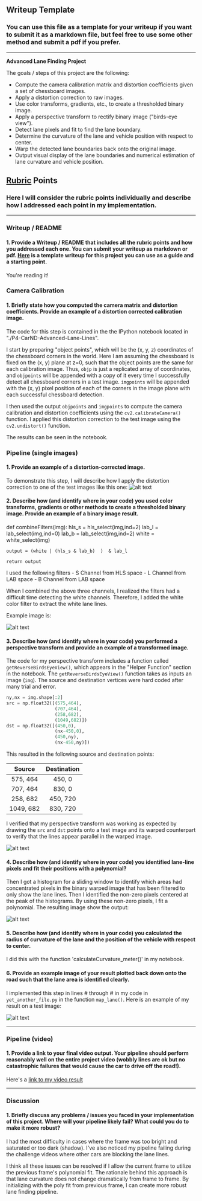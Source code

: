 ## Writeup Template

### You can use this file as a template for your writeup if you want to submit it as a markdown file, but feel free to use some other method and submit a pdf if you prefer.

---

**Advanced Lane Finding Project**

The goals / steps of this project are the following:

* Compute the camera calibration matrix and distortion coefficients given a set of chessboard images.
* Apply a distortion correction to raw images.
* Use color transforms, gradients, etc., to create a thresholded binary image.
* Apply a perspective transform to rectify binary image ("birds-eye view").
* Detect lane pixels and fit to find the lane boundary.
* Determine the curvature of the lane and vehicle position with respect to center.
* Warp the detected lane boundaries back onto the original image.
* Output visual display of the lane boundaries and numerical estimation of lane curvature and vehicle position.

[//]: # (Image References)

[image1]: ./examples/undistort_output.png "Undistorted"
[image2]: ./test_images/test1.jpg "Road Transformed"
[image3]: ./writeup_img/filters_trial.png "Binary Example"
[image4]: ./writeup_img/warped_binary.png "Warp Example"
[image5]: ./writeup_img/color_fit_lines.png "Fit Visual"
[image6]: ./writeup_img/example_output.png "Output"
[video1]: ./project_video_output.mp4 "Video"

## [Rubric](https://review.udacity.com/#!/rubrics/571/view) Points

### Here I will consider the rubric points individually and describe how I addressed each point in my implementation.  

---

### Writeup / README

#### 1. Provide a Writeup / README that includes all the rubric points and how you addressed each one.  You can submit your writeup as markdown or pdf.  [Here](https://github.com/udacity/CarND-Advanced-Lane-Lines/blob/master/writeup_template.md) is a template writeup for this project you can use as a guide and a starting point.  

You're reading it!

### Camera Calibration

#### 1. Briefly state how you computed the camera matrix and distortion coefficients. Provide an example of a distortion corrected calibration image.

The code for this step is contained in the the IPython notebook located in "./P4-CarND-Advanced-Lane-Lines".

I start by preparing "object points", which will be the (x, y, z) coordinates of the chessboard corners in the world. Here I am assuming the chessboard is fixed on the (x, y) plane at z=0, such that the object points are the same for each calibration image.  Thus, `objp` is just a replicated array of coordinates, and `objpoints` will be appended with a copy of it every time I successfully detect all chessboard corners in a test image.  `imgpoints` will be appended with the (x, y) pixel position of each of the corners in the image plane with each successful chessboard detection.  

I then used the output `objpoints` and `imgpoints` to compute the camera calibration and distortion coefficients using the `cv2.calibrateCamera()` function.  I applied this distortion correction to the test image using the `cv2.undistort()` function.

The results can be seen in the notebook.

### Pipeline (single images)

#### 1. Provide an example of a distortion-corrected image.

To demonstrate this step, I will describe how I apply the distortion correction to one of the test images like this one:
![alt text][image2]

#### 2. Describe how (and identify where in your code) you used color transforms, gradients or other methods to create a thresholded binary image.  Provide an example of a binary image result.

def combineFilters(img):
    hls_s = hls_select(img,ind=2)
    lab_l = lab_select(img,ind=0)
    lab_b = lab_select(img,ind=2)
    white = white_select(img)
    
    output = (white | (hls_s & lab_b)  )  & lab_l

    return output

I used the following filters
    - S Channel from HLS space
    - L Channel from LAB space
    - B Channel from LAB space
    
When I combined the above three channels, I realized the filters had a difficult time detecting the white channels. Therefore, I added the white color filter to extract the white lane lines. 

Example image is:

![alt text][image3]

#### 3. Describe how (and identify where in your code) you performed a perspective transform and provide an example of a transformed image.

The code for my perspective transform includes a function called `getReverseBirdsEyeView()`, which appears in the "Helper Function" section in the notebook.  The `getReverseBirdsEyeView()` function takes as inputs an image (`img`). The source and destination vertices were hard coded after many trial and error.

```python
ny,nx = img.shape[:2]
src = np.float32([(575,464),
                  (707,464), 
                  (258,682), 
                  (1049,682)])
dst = np.float32([(450,0),
                  (nx-450,0),
                  (450,ny),
                  (nx-450,ny)])
```

This resulted in the following source and destination points:

| Source        | Destination   | 
|:-------------:|:-------------:| 
| 575, 464      | 450, 0        | 
| 707, 464      | 830, 0      |
| 258, 682     | 450, 720      |
| 1049, 682      | 830, 720        |

I verified that my perspective transform was working as expected by drawing the `src` and `dst` points onto a test image and its warped counterpart to verify that the lines appear parallel in the warped image.

![alt text][image4]

#### 4. Describe how (and identify where in your code) you identified lane-line pixels and fit their positions with a polynomial?

Then I got a histogram for a sliding window to identify which areas had concentrated pixels in the binary warped image that has been filtered to only show the lane lines. Then I identified the non-zero pixels centered at the peak of the histograms. By using these non-zero pixels, I fit a polynomial. The resulting image show the output:

![alt text][image5]

#### 5. Describe how (and identify where in your code) you calculated the radius of curvature of the lane and the position of the vehicle with respect to center.

I did this with the function 'calculateCurvature_meter()' in my notebook. 

#### 6. Provide an example image of your result plotted back down onto the road such that the lane area is identified clearly.

I implemented this step in lines # through # in my code in `yet_another_file.py` in the function `map_lane()`.  Here is an example of my result on a test image:

![alt text][image6]

---

### Pipeline (video)

#### 1. Provide a link to your final video output.  Your pipeline should perform reasonably well on the entire project video (wobbly lines are ok but no catastrophic failures that would cause the car to drive off the road!).

Here's a [link to my video result](./project_video.mp4)

---

### Discussion

#### 1. Briefly discuss any problems / issues you faced in your implementation of this project.  Where will your pipeline likely fail?  What could you do to make it more robust?

I had the most difficulty in cases where the frame was too bright and saturated or too dark (shadow). I've also noticed my pipeline failing during the challenge videos where other cars are blocking the lane lines. 

I think all these issues can be resolved if I allow the current frame to utilize the previous frame's polynomial fit. The rationale behind this approach is that lane curvature does not change dramatically from frame to frame. By initializing with the poly fit from previous frame, I can create more robust lane finding pipeline.

